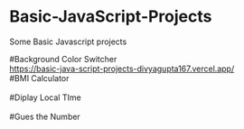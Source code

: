 # Basic-JavaScript-Projects
Some Basic Javascript projects

#Background Color Switcher
<br/>
https://basic-java-script-projects-divyagupta167.vercel.app/
<br/>
#BMI Calculator
<br/>
<br/>
#Diplay Local TIme
<br/>
<br/>
#Gues the Number
<br/>
<br/>
